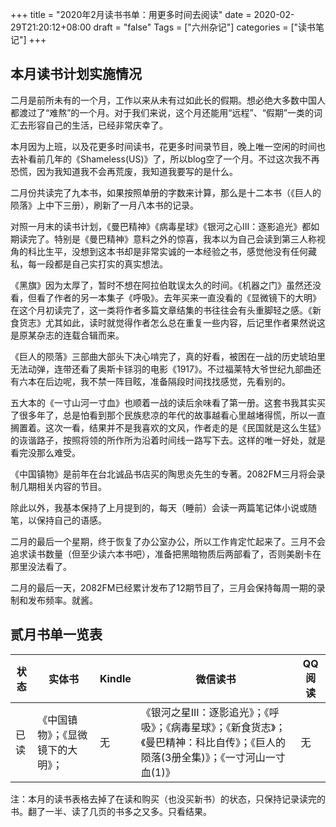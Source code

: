 +++
title = "2020年2月读书书单：用更多时间去阅读"
date = 2020-02-29T21:20:12+08:00
draft = "false"
Tags = ["六州杂记"]
categories = ["读书笔记"]
+++
## 本月读书计划实施情况
二月是前所未有的一个月，工作以来从未有过如此长的假期。想必绝大多数中国人都渡过了“难熬”的一个月。对于我们来说，这个月还能用“远程”、“假期”一类的词汇去形容自己的生活，已经非常庆幸了。

本月因为上班，以及花更多时间读书，花更多时间录节目，晚上唯一空闲的时间也去补看前几年的《Shameless(US)》了，所以blog空了一个月。不过这次我不再恐慌，因为我知道我不会再荒废，我知道我要写的是什么。

二月份共读完了九本书，如果按照单册的字数来计算，那么是十二本书（《巨人的陨落》上中下三册），刷新了一月八本书的记录。

对照一月末的读书计划，《曼巴精神》《病毒星球》《银河之心III：逐影追光》都如期读完了。特别是《曼巴精神》意料之外的惊喜，我本以为自己会读到第三人称视角的科比生平，没想到这本书却是非常实诚的一本经验之书，感觉他没有任何藏私，每一段都是自己实打实的真实想法。

《黑旗》因为太厚了，暂时不想在阿拉伯耽误太久的时间。《机器之门》虽然还没看，但看了作者的另一本集子《呼吸》。去年买来一直没看的《显微镜下的大明》 在这个月初读完了，这一类将作者多篇文章结集的书往往会有头重脚轻之感。《新食货志》尤其如此，读时就觉得作者怎么总在重复一些内容，后记里作者果然说这是原某杂志的连载合辑而来。

《巨人的陨落》三部曲大部头下决心啃完了，真的好看，被困在一战的历史琥珀里无法动弹，连带还看了奥斯卡铩羽的电影《1917》。不过福莱特大爷世纪九部曲还有六本在后边呢，我不禁一阵目眩，准备隔段时间找找感觉，先看别的。

五大本的《一寸山河一寸血》也顺着一战的读后余味看了第一册。这套书我其实买了很多年了，总是怕看到那个民族悲凉的年代的故事越看心里越堵得慌，所以一直搁置着。这次一看，结果并不是我喜欢的文风，作者走的是《民国就是这么生猛》的诙谐路子，按照将领的所作所为沿着时间线一路写下去。这样的唯一好处，就是看完没那么难受。

《中国镇物》是前年在台北诚品书店买的陶思炎先生的专著。2082FM三月将会录制几期相关内容的节目。

除此以外，我基本保持了上月提到的，每天（睡前）会读一两篇笔记体小说或随笔，以保持自己的语感。

二月的最后一个星期，终于恢复了办公室办公，所以工作肯定忙起来了。三月不会追求读书数量（但至少读六本书吧），准备把黑暗物质后两部看了，否则美剧卡在那里没法看了。

二月的最后一天，2082FM已经累计发布了12期节目了，三月会保持每周一期的录制和发布频率。就酱。


## 贰月书单一览表
|  状态   | 实体书  |  Kindle   | 微信读书  | QQ阅读  |
|  ----  | ----  |  ----  | ----  |----  |
|  已读   | 《中国镇物》；《显微镜下的大明》； |  无   | 《银河之星III：逐影追光》；《呼吸》；《病毒星球》；《新食货志》；《曼巴精神：科比自传》；《巨人的陨落(3册全集)》；《一寸河山一寸血(1)》 | 无  |

注：本月的读书表格去掉了在读和购买（也没买新书）的状态，只保持记录读完的书。翻了一半、读了几页的书多之又多。只看结果。
